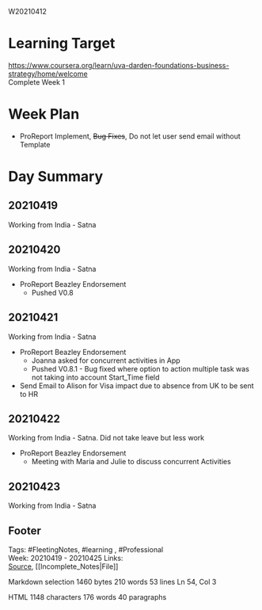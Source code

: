   
W20210412

# Learning Target  

https://www.coursera.org/learn/uva-darden-foundations-business-strategy/home/welcome  
Complete Week 1   
    

# Week Plan  

- ProReport Implement, ~~Bug Fixes~~, Do not let user send email without Template  
  
  

# Day Summary  

## 20210419  

Working from India - Satna  

  

## 20210420 

Working from India - Satna  
- ProReport Beazley Endorsement
	- Pushed V0.8 

## 20210421

Working from India - Satna  
- ProReport Beazley Endorsement
	- Joanna asked for concurrent activities in App
	- Pushed V0.8.1 - Bug fixed where option to action multiple task was not taking into account Start_Time field
- Send Email to Alison for Visa impact due to absence from UK to be sent to HR  

## 20210422  

Working from India - Satna. Did not take leave but less work
- ProReport Beazley Endorsement
	- Meeting with Maria and Julie to discuss concurrent Activities

  

## 20210423  

Working from India - Satna  


## Footer  
  

Tags: #FleetingNotes, #learning , #Professional  
Week: 20210419 - 20210425
Links:   
[Source](template.md), [[Incomplete_Notes|File]]  
  

<!--  
Comment -     
-->  

Markdown  selection  1460  bytes 210  words 53  lines Ln 54, Col 3

HTML 1148  characters 176  words 40  paragraphs
<!--stackedit_data:
eyJoaXN0b3J5IjpbMTIyMDI4MzQxMV19
-->